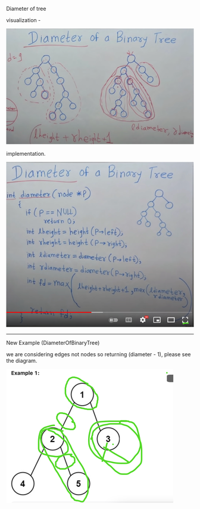 Diameter of tree

visualization -

![img_1.png](img_1.png)


implementation.

![img.png](img.png)



------------------------------------------------------------

New Example (DiameterOfBinaryTree)

we are considering edges not nodes so returning (diameter - 1),
please see the diagram.

![img_2.png](img_2.png)

